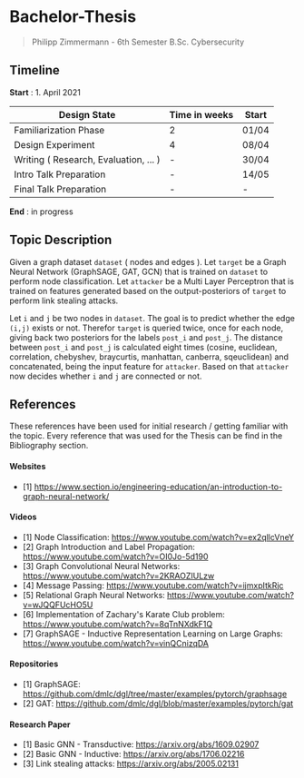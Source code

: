 # Bachelor-Thesis
> Philipp Zimmermann - 6th Semester B.Sc. Cybersecurity

## Timeline

**Start** : 1. April 2021

| Design State                         | Time in weeks | Start
|---                                   |---            |---
| Familiarization Phase                | 2             | 01/04
| Design Experiment                    | 4             | 08/04
| Writing ( Research, Evaluation, ... )| -             | 30/04
| Intro Talk Preparation               | -             | 14/05
| Final Talk Preparation               | -             | -

**End** : in progress

## Topic Description

Given a graph dataset `dataset` ( nodes and edges ). Let `target` be a Graph Neural Network (GraphSAGE, GAT, GCN) that is trained on `dataset` to perform node classification. Let `attacker` be a Multi Layer Perceptron that is trained on features generated based on the output-posteriors of `target` to perform link stealing attacks.

Let `i` and `j` be two nodes in `dataset`. The goal is to predict whether the edge `(i,j)` exists or not. Therefor `target` is queried twice, once for each node, giving back two posteriors for the labels `post_i` and `post_j`. The distance between `post_i` and `post_j` is calculated eight times (cosine, euclidean, correlation, chebyshev, braycurtis, manhattan, canberra, sqeuclidean) and concatenated, being the input feature for `attacker`. Based on that `attacker` now decides whether `i` and `j` are connected or not.

## References
These references have been used for initial research / getting familiar with the topic. Every reference that was used for the Thesis can be find in the Bibliography section.

#### Websites
- [1] https://www.section.io/engineering-education/an-introduction-to-graph-neural-network/

#### Videos
- [1] Node Classification: https://www.youtube.com/watch?v=ex2qllcVneY
- [2] Graph Introduction and Label Propagation: https://www.youtube.com/watch?v=OI0Jo-5d190
- [3] Graph Convolutional Neural Networks: https://www.youtube.com/watch?v=2KRAOZIULzw
- [4] Message Passing: https://www.youtube.com/watch?v=ijmxpItkRjc
- [5] Relational Graph Neural Networks: https://www.youtube.com/watch?v=wJQQFUcHO5U
- [6] Implementation of Zachary's Karate Club problem: https://www.youtube.com/watch?v=8qTnNXdkF1Q
- [7] GraphSAGE - Inductive Representation Learning on Large Graphs: https://www.youtube.com/watch?v=vinQCnizqDA

#### Repositories
- [1] GraphSAGE: https://github.com/dmlc/dgl/tree/master/examples/pytorch/graphsage
- [2] GAT: https://github.com/dmlc/dgl/blob/master/examples/pytorch/gat

#### Research Paper
- [1] Basic GNN - Transductive: https://arxiv.org/abs/1609.02907
- [2] Basic GNN - Inductive: https://arxiv.org/abs/1706.02216
- [3] Link stealing attacks: https://arxiv.org/abs/2005.02131
